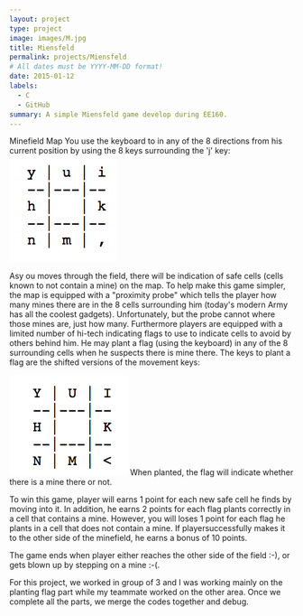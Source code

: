 ```yaml
---
layout: project
type: project
image: images/M.jpg
title: Miensfeld
permalink: projects/Miensfeld
# All dates must be YYYY-MM-DD format!
date: 2015-01-12
labels:
  - C
  - GitHub
summary: A simple Miensfeld game develop during EE160.
---
```

Minefield Map
You use the keyboard to in any of the 8 directions from his current position by using the 8 keys surrounding the 'j' key:
<img class="ui medium right floated rounded image" src="../images/move_around.png">


Asy ou moves through the field, there will be indication of safe cells (cells known to not contain a mine) on the map.
To help make this game simpler, the map is equipped with a "proximity probe" which tells the player how many mines there are in the 8 cells surrounding him (today's modern Army has all the coolest gadgets). Unfortunately, but the probe cannot where those mines are, just how many. Furthermore players are equipped with a limited number of hi-tech indicating flags to use to indicate cells to avoid by others behind him. He may plant a flag (using the keyboard) in any of the 8 surrounding cells when he suspects there is mine there. The keys to plant a flag are the shifted versions of the movement keys: 

<img class="ui medium right floated rounded image" src="../images/planting_flags.png">
When planted, the flag will indicate whether there is a mine there or not.

To win this game, player will earns 1 point for each new safe cell he finds by moving into it. In addition, he earns 2 points for each flag plants correctly in a cell that contains a mine. However, you will loses 1 point for each flag he plants in a cell that does not contain a mine.
If playersuccessfully makes it to the other side of the minefield, he earns a bonus of 10 points.

The game ends when player either reaches the other side of the field :-), or gets blown up by stepping on a mine :-(.

For this project, we worked in group of 3 and I was working mainly on the planting flag part while my teammate worked on the other area. Once we complete all the parts, we merge the codes together and debug. 

